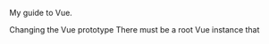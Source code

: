 My guide to Vue.

Changing the Vue prototype
There must be a root Vue instance that
<!--stackedit_data:
eyJoaXN0b3J5IjpbLTIwNzMwNjkyMTZdfQ==
-->